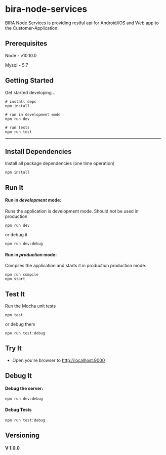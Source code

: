 # bira-node-services

BIRA Node Services is providing restful api for Android/iOS and Web app to the Customer-Application.

## Prerequisites

Node - v10.10.0

Mysql - 5.7

## Getting Started

Get started developing...

```shell
# install deps
npm install

# run in development mode
npm run dev

# run tests
npm run test
```

---

## Install Dependencies

Install all package dependencies (one time operation)

```shell
npm install
```

## Run It

#### Run in _development_ mode:

Runs the application is development mode. Should not be used in production

```shell
npm run dev
```

or debug it

```shell
npm run dev:debug
```

#### Run in _production_ mode:

Compiles the application and starts it in production production mode.

```shell
npm run compile
npm start
```

## Test It

Run the Mocha unit tests

```shell
npm test
```

or debug them

```shell
npm run test:debug
```

## Try It

- Open you're browser to [http://localhost:9000](http://localhost:9000)

## Debug It

#### Debug the server:

```
npm run dev:debug
```

#### Debug Tests

```
npm run test:debug
```

## Versioning

#### V 1.0.0
